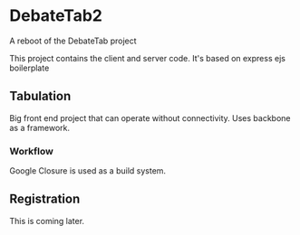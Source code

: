 
# DebateTab2

A reboot of the DebateTab project

This project contains the client and server code. It's based on express ejs boilerplate

## Tabulation

Big front end project that can operate without connectivity. Uses backbone as a framework.

### Workflow
Google Closure is used as a build system.

## Registration

This is coming later.

